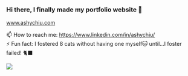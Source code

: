### Hi there, I finally made my portfolio website 👋

www.ashychiu.com
 
📫 How to reach me: https://www.linkedin.com/in/ashychiu/   
⚡ Fun fact: I fostered 8 cats without having one myself🐱 until...I foster failed! 🐈‍⬛

![](https://komarev.com/ghpvc/?username=ashychiu)

<!--
**ashychiu/ashychiu** is a ✨ _special_ ✨ repository because its `README.md` (this file) appears on your GitHub profile.

Here are some ideas to get you started:

- 🔭 I’m currently working on ...
- 🌱 I’m currently learning ...
- 👯 I’m looking to collaborate on ...
- 🤔 I’m looking for help with ...
- 💬 Ask me about ...
- 📫 How to reach me: ...
- 😄 Pronouns: ...
- ⚡ Fun fact: ...
-->
